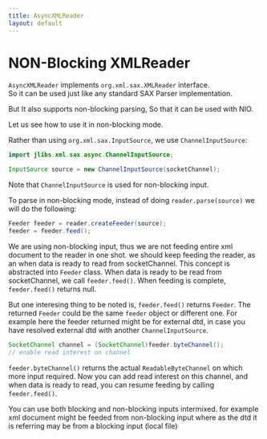 ```yaml
---
title: AsyncXMLReader
layout: default
---
```


# NON-Blocking XMLReader #

`AsyncXMLReader` implements `org.xml.sax.XMLReader` interface.  
So it can be used just like any standard SAX Parser implementation.

But It also supports non-blocking parsing, So that it can be used with NIO.

Let us see how to use it in non-blocking mode.

Rather than using `org.xml.sax.InputSource`, we use `ChannelInputSource`:

~~~java
import jlibs.xml.sax.async.ChannelInputSource;

InputSource source = new ChannelInputSource(socketChannel);
~~~

Note that `ChannelInputSource` is used for non-blocking input.

To parse in non-blocking mode, instead of doing `reader.parse(source)` we will do the following:

~~~java
Feeder feeder = reader.createFeeder(source);
feeder = feeder.feed();
~~~

We are using non-blocking input, thus we are not feeding entire xml document to the reader in one shot.
we should keep feeding the reader, as an when data is ready to read from socketChannel. This concept is
abstracted into `Feeder` class. When data is ready to be read from socketChannel, we call `feeder.feed()`.
When feeding is complete, `feeder.feed()` returns null.

But one interesing thing to be noted is, `feeder.feed()` returns `Feeder`. The returned `Feeder` could be
the same `feeder` object or different one. For example here the feeder returned might be for external dtd,
in case you have resolved external dtd with another `ChannelInputSource`.

~~~java
SocketChannel channel = (SocketChannel)feeder.byteChannel();
// enable read interest on channel
~~~

`feeder.byteChannel()` returns the actual `ReadableByteChannel` on which more input required. Now you can add read
interest on this channel, and when data is ready to read, you can resume feeding by calling `feeder.feed()`.

You can use both blocking and non-blocking inputs intermixed. for example xml document might be feeded from
non-blocking input where as the dtd it is referring may be from a blocking input (local file)
